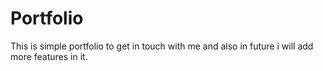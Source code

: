# Portfolio
This is simple portfolio to get in touch with me and also in future i will add more features in it.
